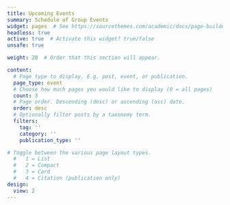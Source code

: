 ```yaml
---
title: Upcoming Events
summary: Schedule of Group Events
widget: pages  # See https://sourcethemes.com/academic/docs/page-builder/
headless: true
active: true  # Activate this widget? true/false
unsafe: true

weight: 20  # Order that this section will appear.

content:
  # Page type to display. E.g. post, event, or publication.
  page_type: event
  # Choose how much pages you would like to display (0 = all pages)
  count: 3
  # Page order. Descending (desc) or ascending (asc) date.
  order: desc
  # Optionally filter posts by a taxonomy term.
  filters:
    tag: ''
    category: ''
    publication_type: ''

# Toggle between the various page layout types.
  #   1 = List
  #   2 = Compact
  #   3 = Card
  #   4 = Citation (publication only)
design:
  view: 2
---
```


